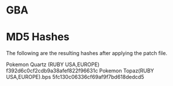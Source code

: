 # GBA

# MD5 Hashes
The following are the resulting hashes after applying the patch file.

Pokemon Quartz (RUBY USA,EUROPE) f392d6c0cf2cdb9a38afef822f96631c
Pokemon Topaz(RUBY USA,EUROPE).bps  5fc130c06336cf69af9f7bd618dedcd5
